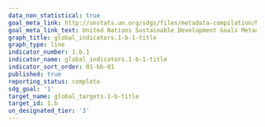 ```yaml
---
data_non_statistical: true
goal_meta_link: http://unstats.un.org/sdgs/files/metadata-compilation/Metadata-Goal-1.pdf
goal_meta_link_text: United Nations Sustainable Development Goals Metadata (pdf 894kB)
graph_title: global_indicators.1-b-1-title
graph_type: line
indicator_number: 1.b.1
indicator_name: global_indicators.1-b-1-title
indicator_sort_order: 01-bb-01
published: true
reporting_status: complete
sdg_goal: '1'
target_name: global_targets.1-b-title
target_id: 1.b
un_designated_tier: '3'
---
```

